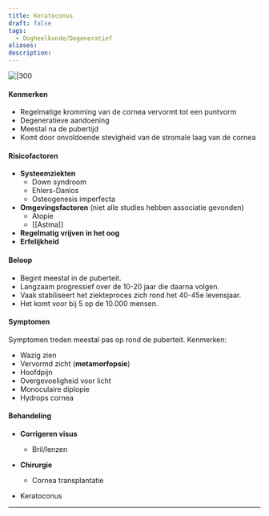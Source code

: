 ```yaml
---
title: Keratoconus
draft: false
tags:
  - Oogheelkunde/Degeneratief
aliases: 
description:
---
```


![|300](https://i.imgur.com/woheTrk.png)


#### Kenmerken
- Regelmatige kromming van de cornea vervormt tot een puntvorm
- Degeneratieve aandoening
- Meestal na de pubertijd
- Komt door onvoldoende stevigheid van de stromale laag van de cornea

#### Risicofactoren
- **Systeemziekten**
	- Down syndroom
	- Ehlers-Danlos
	- Osteogenesis imperfecta
- **Omgevingsfactoren** (niet alle studies hebben associatie gevonden)
	- Atopie 
	- [[Astma]]
- **Regelmatig vrijven in het oog**
-  **Erfelijkheid**



#### Beloop
-   Begint meestal in de puberteit.
-   Langzaam progressief over de 10-20 jaar die daarna volgen.
-   Vaak stabiliseert het ziekteproces zich rond het 40-45e levensjaar.
-   Het komt voor bij 5 op de 10.000 mensen.

#### Symptomen
Symptomen treden meestal pas op rond de puberteit. Kenmerken:

- Wazig zien
- Vervormd zicht (**metamorfopsie**)
- Hoofdpijn
- Overgevoeligheid voor licht
- Monoculaire diplopie
- Hydrops cornea

#### Behandeling
- **Corrigeren visus**
	- Bril/lenzen
- **Chirurgie**
	- Cornea transplantatie


- Keratoconus


---

